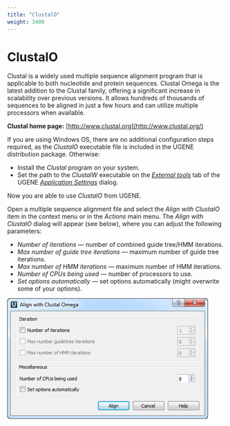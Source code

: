 ```yaml
---
title: "ClustalO"
weight: 3400
---
```


# ClustalO

Clustal is a widely used multiple sequence alignment program that is applicable to both nucleotide and protein sequences. Clustal Omega is the latest addition to the Clustal family, offering a significant increase in scalability over previous versions. It allows hundreds of thousands of sequences to be aligned in just a few hours and can utilize multiple processors when available.

**Clustal home page:** [http://www.clustal.org](http://www.clustal.org/)

If you are using Windows OS, there are no additional configuration steps required, as the _ClustalO_ executable file is included in the UGENE distribution package. Otherwise:

* Install the _Clustal_ program on your system.
* Set the path to the _ClustalW_ executable on the [_External tools_](external-tools-plugin.md) tab of the UGENE [_Application Settings_](ugene-application-settings.md) dialog.

Now you are able to use _ClustalO_ from UGENE.

Open a multiple sequence alignment file and select the _Align with ClustalO_ item in the context menu or in the _Actions_ main menu. The _Align with ClustalO_ dialog will appear (see below), where you can adjust the following parameters:

- _Number of iterations_ — number of combined guide tree/HMM iterations.
- _Max number of guide tree iterations_ — maximum number of guide tree iterations.
- _Max number of HMM iterations_ — maximum number of HMM iterations.
- _Number of CPUs being used_ — number of processors to use.
- _Set options automatically_ — set options automatically (might overwrite some of your options). 

![](/images/6062194/6258701.png)